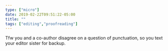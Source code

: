 ```yaml
---
type: ["micro"]
date: 2019-02-22T09:51:22-05:00
title: ""
tags: ["editing","proofreading"]
---
```

Tfw you and a co-author disagree on a question of punctuation, so you text your editor sister for backup.
